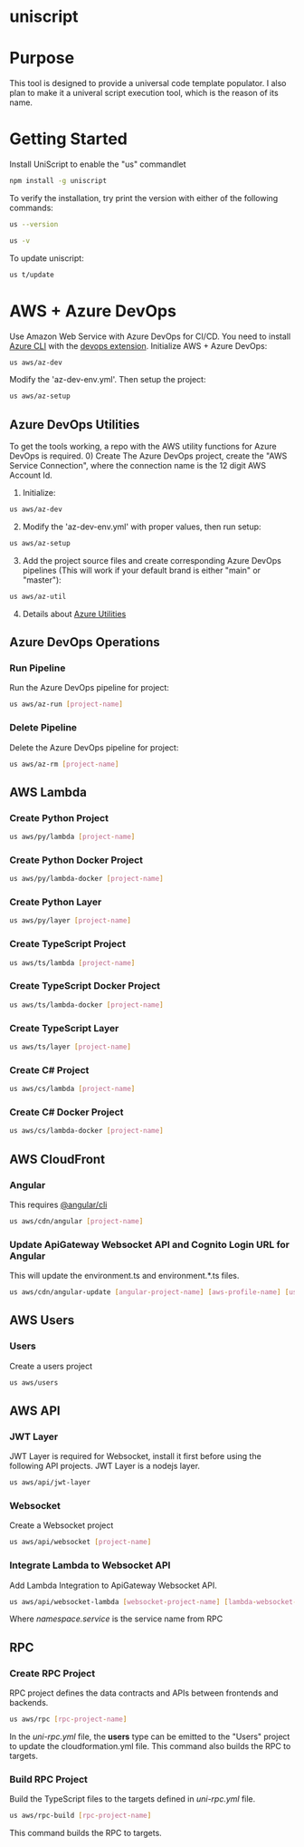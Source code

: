 # uniscript

# Purpose
This tool is designed to provide a universal code template populator.
I also plan to make it a univeral script execution tool, which is the reason of its name.

# Getting Started
Install UniScript to enable the "us" commandlet
```bash
npm install -g uniscript
```
To verify the installation, try print the version with either of the following commands:
```bash
us --version
```
```bash
us -v
```
To update uniscript:
```bash
us t/update
```

# AWS + Azure DevOps
Use Amazon Web Service with Azure DevOps for CI/CD.
You need to install [Azure CLI](https://docs.microsoft.com/en-us/cli/azure/install-azure-cli) with the [devops extension](https://docs.microsoft.com/en-us/azure/devops/cli/?view=azure-devops).
Initialize AWS + Azure DevOps:
```bash
us aws/az-dev
```
Modify the 'az-dev-env.yml'.
Then setup the project:
```bash
us aws/az-setup
```
## Azure DevOps Utilities
To get the tools working, a repo with the AWS utility functions for Azure DevOps is required.
0) Create The Azure DevOps project, create the "AWS Service Connection", where the connection name is the 12 digit AWS Account Id.
1) Initialize:
```bash
us aws/az-dev
```
2) Modify the 'az-dev-env.yml' with proper values, then run setup:
```bash
us aws/az-setup
```
3) Add the project source files and create corresponding Azure DevOps pipelines (This will work if your default brand is either "main" or "master"):
```bash
us aws/az-util
```
4) Details about [Azure Utilities](https://github.com/errisy/uniscript/tree/main/source/aws/az-util)
## Azure DevOps Operations
### Run Pipeline
Run the Azure DevOps pipeline for project:
```bash
us aws/az-run [project-name]
```
### Delete Pipeline
Delete the Azure DevOps pipeline for project:
```bash
us aws/az-rm [project-name]
```
## AWS Lambda
### Create Python Project
```bash
us aws/py/lambda [project-name]
```
### Create Python Docker Project
```bash
us aws/py/lambda-docker [project-name]
```
### Create Python Layer
```bash
us aws/py/layer [project-name]
```
### Create TypeScript Project
```bash
us aws/ts/lambda [project-name]
```
### Create TypeScript Docker Project
```bash
us aws/ts/lambda-docker [project-name]
```
### Create TypeScript Layer
```bash
us aws/ts/layer [project-name]
```
### Create C# Project
```bash
us aws/cs/lambda [project-name]
```
### Create C# Docker Project
```bash
us aws/cs/lambda-docker [project-name]
```
## AWS CloudFront
### Angular
This requires [@angular/cli](https://www.npmjs.com/package/@angular/cli)
```bash
us aws/cdn/angular [project-name]
```
### Update ApiGateway Websocket API and Cognito Login URL for Angular
This will update the environment.ts and environment.*.ts files.
```bash
us aws/cdn/angular-update [angular-project-name] [aws-profile-name] [users-project-name] [websocket-project-name] [environment-name]
```

## AWS Users
### Users
Create a users project
```bash
us aws/users
```

## AWS API
### JWT Layer
JWT Layer is required for Websocket, install it first before using the following API projects. JWT Layer is a nodejs layer.
```bash
us aws/api/jwt-layer
```
### Websocket
Create a Websocket project
```bash
us aws/api/websocket [project-name]
```
### Integrate Lambda to Websocket API
Add Lambda Integration to ApiGateway Websocket API.
```bash
us aws/api/websocket-lambda [websocket-project-name] [lambda-websocket-project-name] [namespace.service]
```
Where *namespace.service* is the service name from RPC
## RPC
### Create RPC Project
RPC project defines the data contracts and APIs between frontends and backends.
```bash
us aws/rpc [rpc-project-name]
```
In the *uni-rpc.yml* file, the **users** type can be emitted to the "Users" project to update the cloudformation.yml file.
This command also builds the RPC to targets.

### Build RPC Project
Build the TypeScript files to the targets defined in *uni-rpc.yml* file.
```bash
us aws/rpc-build [rpc-project-name]
```
This command builds the RPC to targets.
